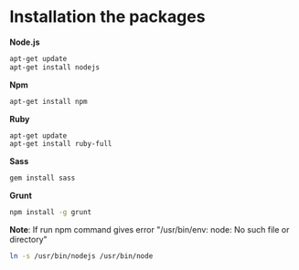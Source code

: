 # Installation the packages


**Node.js**
```bash
apt-get update
apt-get install nodejs
```

**Npm**
```bash
apt-get install npm
```

**Ruby**
```bash
apt-get update
apt-get install ruby-full
```

**Sass**
```bash
gem install sass
```

**Grunt**
```bash
npm install -g grunt
```

**Note**: If run npm command gives error "/usr/bin/env: node: No such file or directory"
```bash
ln -s /usr/bin/nodejs /usr/bin/node
```
